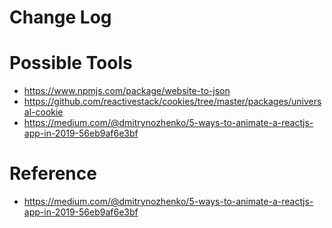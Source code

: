 # Change Log

# Possible Tools
* https://www.npmjs.com/package/website-to-json
* https://github.com/reactivestack/cookies/tree/master/packages/universal-cookie
* https://medium.com/@dmitrynozhenko/5-ways-to-animate-a-reactjs-app-in-2019-56eb9af6e3bf

# Reference
* https://medium.com/@dmitrynozhenko/5-ways-to-animate-a-reactjs-app-in-2019-56eb9af6e3bf
